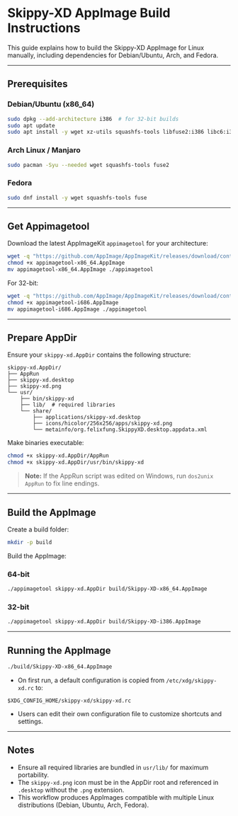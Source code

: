 # Skippy-XD AppImage Build Instructions

This guide explains how to build the Skippy-XD AppImage for Linux manually, including dependencies for Debian/Ubuntu, Arch, and Fedora.

---

## Prerequisites

### Debian/Ubuntu (x86_64)

```bash
sudo dpkg --add-architecture i386  # for 32-bit builds
sudo apt update
sudo apt install -y wget xz-utils squashfs-tools libfuse2:i386 libc6:i386 libstdc++6:i386
````

### Arch Linux / Manjaro

```bash
sudo pacman -Syu --needed wget squashfs-tools fuse2
```

### Fedora

```bash
sudo dnf install -y wget squashfs-tools fuse
```

---

## Get Appimagetool

Download the latest AppImageKit `appimagetool` for your architecture:

```bash
wget -q "https://github.com/AppImage/AppImageKit/releases/download/continuous/appimagetool-x86_64.AppImage"
chmod +x appimagetool-x86_64.AppImage
mv appimagetool-x86_64.AppImage ./appimagetool
```

For 32-bit:

```bash
wget -q "https://github.com/AppImage/AppImageKit/releases/download/continuous/appimagetool-i686.AppImage"
chmod +x appimagetool-i686.AppImage
mv appimagetool-i686.AppImage ./appimagetool
```

---

## Prepare AppDir

Ensure your `skippy-xd.AppDir` contains the following structure:

```
skippy-xd.AppDir/
├── AppRun
├── skippy-xd.desktop
├── skippy-xd.png
└── usr/
    ├── bin/skippy-xd
    ├── lib/  # required libraries
    └── share/
        ├── applications/skippy-xd.desktop
        ├── icons/hicolor/256x256/apps/skippy-xd.png
        └── metainfo/org.felixfung.SkippyXD.desktop.appdata.xml
```

Make binaries executable:

```bash
chmod +x skippy-xd.AppDir/AppRun
chmod +x skippy-xd.AppDir/usr/bin/skippy-xd
```

> **Note:** If the AppRun script was edited on Windows, run `dos2unix AppRun` to fix line endings.

---

## Build the AppImage

Create a build folder:

```bash
mkdir -p build
```

Build the AppImage:

### 64-bit

```bash
./appimagetool skippy-xd.AppDir build/Skippy-XD-x86_64.AppImage
```

### 32-bit

```bash
./appimagetool skippy-xd.AppDir build/Skippy-XD-i386.AppImage
```

---

## Running the AppImage

```bash
./build/Skippy-XD-x86_64.AppImage
```

* On first run, a default configuration is copied from `/etc/xdg/skippy-xd.rc` to:

```
$XDG_CONFIG_HOME/skippy-xd/skippy-xd.rc
```

* Users can edit their own configuration file to customize shortcuts and settings.

---

## Notes

* Ensure all required libraries are bundled in `usr/lib/` for maximum portability.
* The `skippy-xd.png` icon must be in the AppDir root and referenced in `.desktop` without the `.png` extension.
* This workflow produces AppImages compatible with multiple Linux distributions (Debian, Ubuntu, Arch, Fedora).

